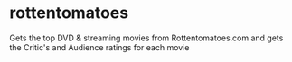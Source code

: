 # rottentomatoes
Gets the top DVD &amp; streaming movies from Rottentomatoes.com and gets the Critic's and Audience ratings for each movie
